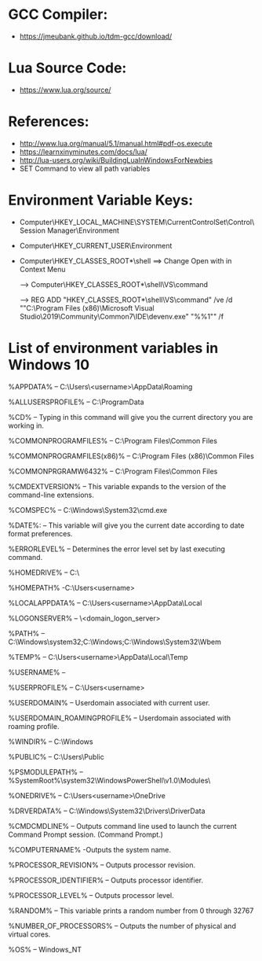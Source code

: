 # GCC Compiler:

- https://jmeubank.github.io/tdm-gcc/download/

# Lua Source Code:

- https://www.lua.org/source/

# References:

- http://www.lua.org/manual/5.1/manual.html#pdf-os.execute
- https://learnxinyminutes.com/docs/lua/
- http://lua-users.org/wiki/BuildingLuaInWindowsForNewbies
- SET Command to view all path variables

# Environment Variable Keys:

- Computer\HKEY_LOCAL_MACHINE\SYSTEM\CurrentControlSet\Control\Session Manager\Environment
- Computer\HKEY_CURRENT_USER\Environment
- Computer\HKEY_CLASSES_ROOT\*\shell ==> Change Open with in Context Menu

  --> Computer\HKEY_CLASSES_ROOT\*\shell\VS\command

  --> REG ADD "HKEY_CLASSES_ROOT\*\shell\VS\command" /ve /d "\"C:\Program Files (x86)\Microsoft Visual Studio\2019\Community\Common7\IDE\devenv.exe\" \"%%1\"" /f

# List of environment variables in Windows 10

%APPDATA% – C:\Users\\\<username>\AppData\Roaming

%ALLUSERSPROFILE% – C:\ProgramData

%CD% – Typing in this command will give you the current directory you are working in.

%COMMONPROGRAMFILES% – C:\Program Files\Common Files

%COMMONPROGRAMFILES(x86)% – C:\Program Files (x86)\Common Files

%COMMONPRGRAMW6432% – C:\Program Files\Common Files

%CMDEXTVERSION% – This variable expands to the version of the command-line extensions.

%COMSPEC% – C:\Windows\System32\cmd.exe

%DATE%: – This variable will give you the current date according to date format preferences.

%ERRORLEVEL% – Determines the error level set by last executing command.

%HOMEDRIVE% – C:\

%HOMEPATH% -C:\Users\<username>

%LOCALAPPDATA% – C:\Users\<username>\AppData\Local

%LOGONSERVER% – \\<domain_logon_server>

%PATH% – C:\Windows\system32;C:\Windows;C:\Windows\System32\Wbem

%TEMP% – C:\Users\<username>\AppData\Local\Temp

%USERNAME% – <username>

%USERPROFILE% – C:\Users\<username>

%USERDOMAIN% – Userdomain associated with current user.

%USERDOMAIN_ROAMINGPROFILE% – Userdomain associated with roaming profile.

%WINDIR% – C:\Windows

%PUBLIC% – C:\Users\Public

%PSMODULEPATH% – %SystemRoot%\system32\WindowsPowerShell\v1.0\Modules\

%ONEDRIVE% – C:\Users\<username>\OneDrive

%DRVERDATA% – C:\Windows\System32\Drivers\DriverData

%CMDCMDLINE% – Outputs command line used to launch the current Command Prompt session. (Command Prompt.)

%COMPUTERNAME% -Outputs the system name.

%PROCESSOR_REVISION% – Outputs processor revision.

%PROCESSOR_IDENTIFIER% – Outputs processor identifier.

%PROCESSOR_LEVEL% – Outputs processor level.

%RANDOM% – This variable prints a random number from 0 through 32767

%NUMBER_OF_PROCESSORS% – Outputs the number of physical and virtual cores.

%OS% – Windows_NT
